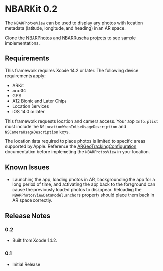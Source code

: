 # NBARKit 0.2

The `NBARPhotosView` can be used to display any photos with location metadata (latitude, longitude, and heading) in an AR space.

Clone the [NBARPhotos](https://github.com/vanvoorden/NBARPhotos) and [NBARRuscha](https://github.com/vanvoorden/NBARRuscha) projects to see sample implementations.

## Requirements

This framework requires Xcode 14.2 or later. The following device requirements apply:

* ARKit
* arm64
* GPS
* A12 Bionic and Later Chips
* Location Services
* iOS 14.0 or later

This framework requests location and camera access. Your app `Info.plist` must include the `NSLocationWhenInUseUsageDescription` and `NSCameraUsageDescription` keys.

The location data required to place photos is limited to specific areas supported by Apple. Reference the [ARGeoTrackingConfiguration](https://developer.apple.com/documentation/arkit/argeotrackingconfiguration) documentation before implemeting the `NBARPhotosView` in your location.    

## Known Issues

* Launching the app, loading photos in AR, backgrounding the app for a long period of time, and activating the app back to the foreground can cause the previously loaded photos to disappear. Reloading the `NBARPhotosViewDataModel.anchors` property should place them back in AR space correctly.

## Release Notes

### 0.2
* Built from Xcode 14.2.

### 0.1
* Initial Release
